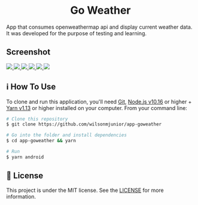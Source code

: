 <h1 align="center">
  Go Weather
</h1>

<p>
  App that consumes openweathermap api and display current weather data. 
  It was developed for the purpose of testing and learning.
</p>


<h2>Screenshot</h2>

<a href="https://drive.google.com/drive/folders/1Viu0e0r2QJ2_PpVWPBq541X4Jr2SPc4M?usp=sharing">
  <img src="https://res.cloudinary.com/dhqnvbd52/image/upload/c_thumb,w_260,g_face/v1595089237/Weather/day_da7idq.png"/>
</a>
<a href="https://drive.google.com/drive/folders/1Viu0e0r2QJ2_PpVWPBq541X4Jr2SPc4M?usp=sharing">
  <img src="https://res.cloudinary.com/dhqnvbd52/image/upload/c_thumb,w_260,g_face/v1595089237/Weather/night_iswtl5.png"/>
</a>
<a href="https://drive.google.com/drive/folders/1Viu0e0r2QJ2_PpVWPBq541X4Jr2SPc4M?usp=sharing">
  <img src="https://res.cloudinary.com/dhqnvbd52/image/upload/c_thumb,w_260,g_face/v1595089237/Weather/rain_day_lb0nnh.png"/>
</a>
<a href="https://drive.google.com/drive/folders/1Viu0e0r2QJ2_PpVWPBq541X4Jr2SPc4M?usp=sharing">
  <img src="https://res.cloudinary.com/dhqnvbd52/image/upload/c_thumb,w_260,g_face/v1595089237/Weather/rain_night_lwkerl.png"/>
</a>
<a href="https://drive.google.com/drive/folders/1Viu0e0r2QJ2_PpVWPBq541X4Jr2SPc4M?usp=sharing">
  <img src="https://res.cloudinary.com/dhqnvbd52/image/upload/c_thumb,w_260,g_face/v1595089237/Weather/winter_qqss2u.png"/>
</a>
<a href="https://drive.google.com/drive/folders/1Viu0e0r2QJ2_PpVWPBq541X4Jr2SPc4M?usp=sharing">
  <img src="https://res.cloudinary.com/dhqnvbd52/image/upload/c_thumb,w_260,g_face/v1595089237/Weather/winter_night_afej5u.png"/>
</a>

## :information_source: How To Use

To clone and run this application, you'll need [Git](https://git-scm.com), [Node.js v10.16](https://nodejs.org/) or higher + [Yarn v1.13](https://yarnpkg.com/) or higher installed on your computer. From your command line:

```bash
# Clone this repository
$ git clone https://github.com/wilsonmjunior/app-goweather

# Go into the folder and install dependencies
$ cd app-goweather && yarn

# Run 
$ yarn android
```

## :memo: License
This project is under the MIT license. See the [LICENSE](https://github.com/wilsonmjunior/app-goweather/blob/master/LICENSE) for more information.
